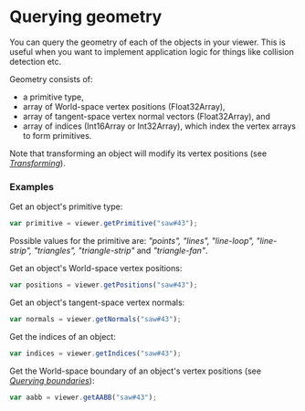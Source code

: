 # Querying geometry

You can query the geometry of each of the objects in your viewer. This is useful when you want to implement application
logic for things like collision detection etc.

Geometry consists of:

* a primitive type,
* array of World-space vertex positions (Float32Array),
* array of tangent-space vertex normal vectors (Float32Array), and
* array of indices (Int16Array or Int32Array), which index the vertex arrays to form primitives.

Note that transforming an object will modify its vertex positions (see *[Transforming](transforming.md)*).

### Examples

Get an object's primitive type:

```javascript
var primitive = viewer.getPrimitive("saw#43");
```

Possible values for the primitive are: *"points", "lines",
"line-loop", "line-strip", "triangles", "triangle-strip"* and *"triangle-fan"*.

Get an object's World-space vertex positions:

```javascript
var positions = viewer.getPositions("saw#43");
```

Get an object's tangent-space vertex normals:

```javascript
var normals = viewer.getNormals("saw#43");
```

Get the indices of an object:

```javascript
var indices = viewer.getIndices("saw#43");
```

Get the World-space boundary of an object's vertex positions (see *[Querying boundaries](queryingBoundaries.md)*):

```javascript
var aabb = viewer.getAABB("saw#43");
```
